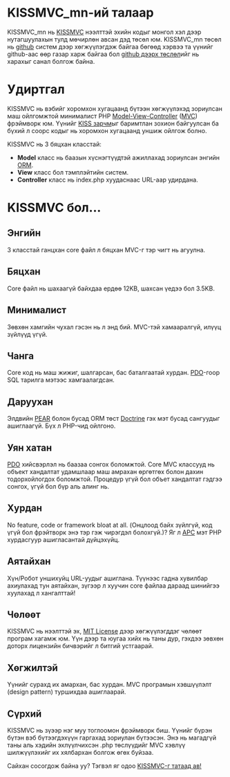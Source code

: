 KISSMVC_mn-ий талаар
====================

KISSMVC_mn нь [KISSMVC](http://kissmvc.com/) нээлттэй эхийн кодыг монгол хэл дээр нутагшуулахын тулд мөчирлөн авсан дэд төсөл юм.
KISSMVC_mn төсөл нь [github](http://github.com/) систем дээр хөгжүүлэгдэж байгаа бөгөөд хэрвээ та үүнийг github-аас өөр газар харж байгаа бол [github дээрх төслөл](https://github.com/khaschuluu/kissmvc_mn)ийг нь харахыг санал болгож байна.

Удиртгал
========

KISSMVC нь вэбийг хоромхон хугацаанд бүтээн хөгжүүлэхэд зориулсан маш ойлгомжтой минималист PHP [Model-View-Controller](http://en.wikipedia.org/wiki/Model-view-controller) ([MVC](http://www.phpwact.org/pattern/model_view_controller)) фрэймворк юм.
Үүнийг [KISS зарчм](http://en.wikipedia.org/wiki/KISS_principle)ыг баримтлан зохион байгуулсан ба бүхий л соорс кодыг нь хоромхон хугацаанд уншиж ойлгож болно.

KISSMVC нь 3 бяцхан класстай:
*	**Model** класс нь баазын хүснэгтүүдтэй ажиллахад зориулсан энгийн [ORM](http://en.wikipedia.org/wiki/Object-relational_mapping).
*	**View** класс бол тэмплэйтийн систем.
*	**Controller** класс нь index.php хуудаснаас URL-аар удирдана.

KISSMVC бол...
==============

Энгийн
------

3 класстай ганцхан core файл л бяцхан MVC-г тэр чигт нь  агуулна.

Бяцхан
------

Core файл нь шахаагүй байхдаа ердөө 12KB, шахсан үедээ бол 3.5KB.

Минималист
----------

Зөвхөн хамгийн чухал гэсэн нь л энд бий. MVC-тэй хамааралгүй, илүүц зүйлүүд үгүй.

Чанга
-----

Core код нь маш жижиг, шалгарсан, бас баталгаатай хурдан.
[PDO](http://php.net/pdo)-гоор SQL тарилга мэтээс хамгаалагдсан.

Даруухан
--------

Элдвийн [PEAR](http://pear.php.net/) болон бусад ORM төст [Doctrine](http://www.doctrine-project.org/) гэх мэт бусад сангуудыг ашиглаагүй.
Бүх л PHP-чид ойлгоно.

Уян хатан
---------

[PDO](http://php.net/pdo) хийсвэрлэл нь баазаа сонгох боломжтой.
Core MVC классууд нь объект хандалтат удамшлаар маш амрахан өргөтгөх болон дахин тодорхойлогдох боломжтой.
Процедур үгүй бол объет хандалтат гэдгээ сонгох, үгүй бол бүр аль алинг нь.

Хурдан
------

No feature, code or framework bloat at all.
(Онцлоод байх зүйлгүй, код үгүй бол фрэйтворк энэ тэр гэж чирэгдэл болохгүй.)?
Яг л [APC](http://php.net/apc/) мэт PHP хурдасгуур ашигласантай дүйцэхүйц.

Аятайхан
--------

Хүн/Робот уншихуйц URL-уудыг ашиглана.
Түүнээс гадна хувилбар ахиулахад тун аятайхан, зүгээр л хуучин core файлаа дараад шинийгээ хуулахад л хангалттай!

Чөлөөт
------

KISSMVC нь нээлттэй эх, [MIT License](http://en.wikipedia.org/wiki/MIT_License) дээр хөгжүүлэгддэг чөлөөт програм хагамж юм.
Үүн дээр та юугаа хийх нь таны дур, гэхдээ зөвхөн доторх лицензийн бичвэрийг л битгий устгаарай.

Хөгжилтэй
---------

Үүнийг сурахд их амархан, бас хурдан. MVC програмын хэвшүүлэлт (design pattern) туршихдаа ашиглаарай.

Сүрхий
------

KISSMVC нь зүээр нэг муу тоглоомон фрэймворк биш. Үүнийг бүрэн бүтэн вэб бүтээгдэхүүн гаргахад зориулан бүтээсэн.
Энэ нь магадгүй таны аль хэдийн эхлүүлчихсэн .php төслүүдийг MVC хэвлүү шилжүүлэхийг их хялбархан болгож өгөх буйзаа.

Сайхан сосогдож байна уу? Тэгвэл яг одоо [KISSMVC-г татаад ав!](https://github.com/khaschuluu/kissmvc_mn)
